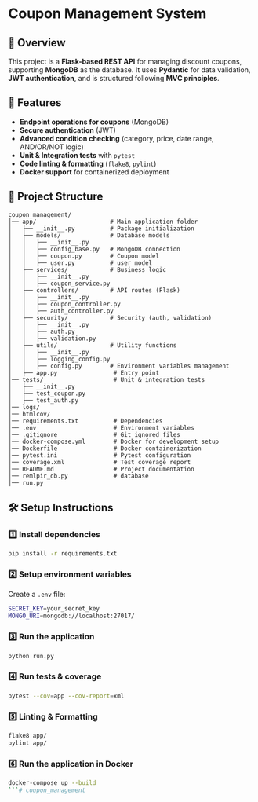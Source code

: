 # Coupon Management System

## 📌 Overview
This project is a **Flask-based REST API** for managing discount coupons, supporting **MongoDB** as the database. It uses **Pydantic** for data validation, **JWT authentication**, and is structured following **MVC principles**.

## 🚀 Features
- **Endpoint operations for coupons** (MongoDB)
- **Secure authentication** (JWT)
- **Advanced condition checking** (category, price, date range, AND/OR/NOT logic)
- **Unit & Integration tests** with `pytest`
- **Code linting & formatting** (`flake8`, `pylint`)
- **Docker support** for containerized deployment

## 📂 Project Structure
```
coupon_management/
│── app/                     # Main application folder
│   ├── __init__.py          # Package initialization
│   ├── models/              # Database models
│   │   ├── __init__.py
│   │   ├── config_base.py   # MongoDB connection
│   │   ├── coupon.py        # Coupon model
│   │   ├── user.py          # user model
│   ├── services/            # Business logic
│   │   ├── __init__.py
│   │   ├── coupon_service.py
│   ├── controllers/         # API routes (Flask)
│   │   ├── __init__.py
│   │   ├── coupon_controller.py
│   │   ├── auth_controller.py
│   ├── security/            # Security (auth, validation)
│   │   ├── __init__.py
│   │   ├── auth.py
│   │   ├── validation.py
│   ├── utils/               # Utility functions
│   │   ├── __init__.py
│   │   ├── logging_config.py
│   │   ├── config.py        # Environment variables management
│   ├── app.py                # Entry point
│── tests/                    # Unit & integration tests
│   ├── __init__.py
│   ├── test_coupon.py
│   ├── test_auth.py
│── logs/  
│── htmlcov/  
│── requirements.txt          # Dependencies
│── .env                      # Environment variables
│── .gitignore                # Git ignored files
│── docker-compose.yml        # Docker for development setup
│── Dockerfile                # Docker containerization
│── pytest.ini                # Pytest configuration
│── coverage.xml              # Test coverage report
│── README.md                 # Project documentation
│── remlpir_db.py             # database
│── run.py 
```

## 🛠 Setup Instructions
### **1️⃣ Install dependencies**
```bash
pip install -r requirements.txt
```

### **2️⃣ Setup environment variables**
Create a `.env` file:
```bash
SECRET_KEY=your_secret_key
MONGO_URI=mongodb://localhost:27017/
```

### **3️⃣ Run the application**
```bash
python run.py
```

### **4️⃣ Run tests & coverage**
```bash
pytest --cov=app --cov-report=xml
```

### **5️⃣ Linting & Formatting**
```bash
flake8 app/
pylint app/
```

### **6️⃣ Run the application in Docker**
```bash
docker-compose up --build
```#   c o u p o n _ m a n a g e m e n t  
 